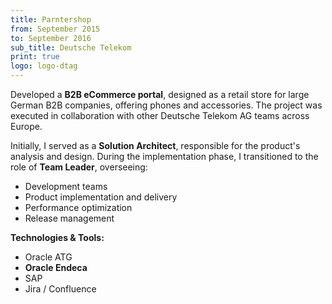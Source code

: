 ```yaml
---
title: Parntershop
from: September 2015
to: September 2016
sub_title: Deutsche Telekom
print: true
logo: logo-dtag
---
```


Developed a **B2B eCommerce portal**, designed as a retail store for large German B2B companies,
offering phones and accessories. The project was executed in collaboration with other Deutsche
Telekom AG teams across Europe.

Initially, I served as a **Solution Architect**, responsible for the product's analysis and design.
During the implementation phase, I transitioned to the role of **Team Leader**, overseeing:

- Development teams
- Product implementation and delivery
- Performance optimization
- Release management

**Technologies & Tools:**

- Oracle ATG
- **Oracle Endeca**
- SAP
- Jira / Confluence  